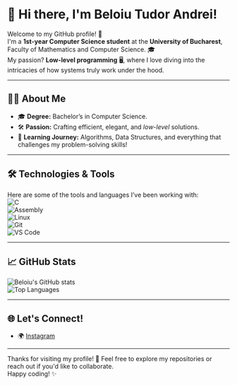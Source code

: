 # 👋 Hi there, I'm **Beloiu Tudor Andrei**!  

Welcome to my GitHub profile! 🚀  
I'm a **1st-year Computer Science student** at the **University of Bucharest**, Faculty of Mathematics and Computer Science. 🎓  
My passion? **Low-level programming** 🖥️, where I love diving into the intricacies of how systems truly work under the hood.  

---

## 🧑‍💻 About Me  

- 🎓 **Degree:** Bachelor’s in Computer Science.  
- 🛠️ **Passion:** Crafting efficient, elegant, and *low-level* solutions.   
- 🌱 **Learning Journey:** Algorithms, Data Structures, and everything that challenges my problem-solving skills!  

---

## 🛠️ Technologies & Tools  

Here are some of the tools and languages I’ve been working with:  
![C](https://img.shields.io/badge/-C-A8B9CC?style=flat&logo=c&logoColor=white)  
![Assembly](https://img.shields.io/badge/-Assembly-0C374D?style=flat&logo=linux&logoColor=white)  
![Linux](https://img.shields.io/badge/-Linux-FCC624?style=flat&logo=linux&logoColor=black)  
![Git](https://img.shields.io/badge/-Git-F05032?style=flat&logo=git&logoColor=white)  
![VS Code](https://img.shields.io/badge/-VS%20Code-007ACC?style=flat&logo=visual-studio-code&logoColor=white)  

---

## 📈 GitHub Stats  

![Beloiu's GitHub stats](https://github-readme-stats.vercel.app/api?username=yourusername&show_icons=true&theme=radical)  
![Top Languages](https://github-readme-stats.vercel.app/api/top-langs/?username=yourusername&layout=compact&theme=radical)  

---

## 🌐 Let's Connect!  
 
- 🌍 [Instagram](https://www.instagram.com/tudorbeloiu/)  

---

Thanks for visiting my profile! 🙌 Feel free to explore my repositories or reach out if you'd like to collaborate.  
Happy coding! ✨  
